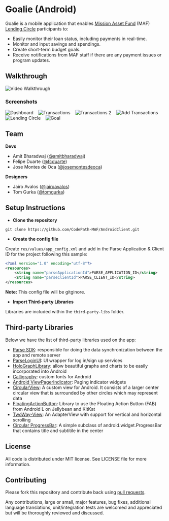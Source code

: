 # Goalie (Android)
Goalie is a mobile application that enables [Mission Asset Fund](http://missionassetfund.org/) (MAF) [Lending Circle](http://missionassetfund.org/lending-circles/) participants to: 

- Easily monitor their loan status, including payments in real-time.
- Monitor and input savings and spendings.
- Create short-term budget goals.
- Receive notifications from MAF staff if there are any payment issues or program updates.

## Walkthrough

![Video Walkthrough](anim_maf.gif)

### Screenshots

![Dashboard](maf-dashboard.png)
&nbsp;&nbsp;
![Transactions](maf-transactions.png)
&nbsp;&nbsp;
![Transactions 2](maf-transactions-2.png)
&nbsp;&nbsp;
![Add Transactions](maf-add-transaction.png)
&nbsp;&nbsp;
![Lending Circle](maf-lending-circle.png)
&nbsp;&nbsp;
![Goal](maf-goals.png)

## Team

**Devs**
- Amit Bharadwaj ([@amitbharadwaj](http://github.com/amitbharadwaj))
- Felipe Duarte ([@fcduarte](http://github.com/fcduarte))
- Jose Montes de Oca ([@josemontesdeoca](http://github.com/josemontesdeoca))

**Designers**
- Jairo Avalos ([@jairoavalos](http://github.com/jairoavalos))
- Tom Gurka ([@tomgurka](http://github.com/tomgurka))

## Setup Instructions
* **Clone the repository**

`git clone https://github.com/CodePath-MAF/AndroidClient.git`

* **Create the config file**

Create `res/values/app_config.xml` and add in the Parse Application & Client ID for the project following this sample:

```xml
<?xml version="1.0" encoding="utf-8"?>
<resources>
    <string name="parseApplicationId">PARSE_APPLICATION_ID</string>
    <string name="parseClientId">PARSE_CLIENT_ID</string>
</resources>
```

**Note:** This config file will be gitginore.

* **Import Third-party Libraries**

Libraries are included within the `third-party-libs` folder.

## Third-party Libraries

Below we have the list of third-party libraries used on the app:

- [Parse SDK](https://parse.com/docs/android_guide): responsible for doing the data synchronization between the app and remote server
- [ParseLoginUI](https://github.com/ParsePlatform/ParseUI-Android): UI wrapper for log in/sign up services
- [HoloGraphLibrary](https://bitbucket.org/danielnadeau/holographlibrary/wiki/Home): allow beautiful graphs and charts to be easily incorporated into Android
- [Calligraphy](https://github.com/chrisjenx/Calligraphy): custom fonts for Android
- [Android ViewPagerIndicator](https://github.com/JakeWharton/Android-ViewPagerIndicator): Paging indicator widgets
- [CircularView](https://github.com/sababado/CircularView): A custom view for Android. It consists of a larger center circular view that is surrounded by other circles which may represent data
- [FloatingActionButton](https://github.com/FaizMalkani/FloatingActionButton): Library to use the Floating Action Button (FAB) from Android L on Jellybean and KitKat
- [TwoWay-View](https://github.com/lucasr/twoway-view): An AdapterView with support for vertical and horizontal scrolling
- [Circular ProgressBar](https://github.com/ylyc/circular_progress_bar): A simple subclass of android.widget.ProgressBar that contains title and subtitile in the center

## License

All code is distributed under MIT license. See LICENSE file for more information.

## Contributing

Please fork this repository and contribute back using [pull requests](https://github.com/CodePath-MAF/AndroidClient/pulls).

Any contributions, large or small, major features, bug fixes, additional language translations, unit/integration tests are welcomed and appreciated but will be thoroughly reviewed and discussed.

